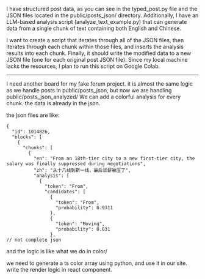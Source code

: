 I have structured post data, as you can see in the typed_post.py file and the JSON files located in the public/posts_json/ directory. Additionally, I have an LLM-based analysis script (analyze_text_example.py) that can generate data from a single chunk of text containing both English and Chinese.

I want to create a script that iterates through all of the JSON files, then iterates through each chunk within those files, and inserts the analysis results into each chunk. Finally, it should write the modified data to a new JSON file (one for each original post JSON file). Since my local machine lacks the resources, I plan to run this script on Google Colab.

---

I need another board for my fake forum project. it is almost the same logic as we handle posts in public/posts_json, but now we are handling public/posts_json_analyzed/
We can add a colorful analysis for every chunk. the data is already in the json.

the json files are like:

```
{
  "id": 1014826,
  "blocks": [
    {
      "chunks": [
        {
          "en": "From an 18th-tier city to a new first-tier city, the salary was finally suppressed during negotiations",
          "zh": "从十八线到新一线，最后谈薪被压了",
          "analysis": [
            {
              "token": "From",
              "candidates": [
                {
                  "token": "From",
                  "probability": 0.9311
                },
                {
                  "token": "Moving",
                  "probability": 0.031
                },
// not complete json
```

and the logic is like what we do in color/

we need to generate a ts color array using python, and use it in our site.
write the render logic in react component.
